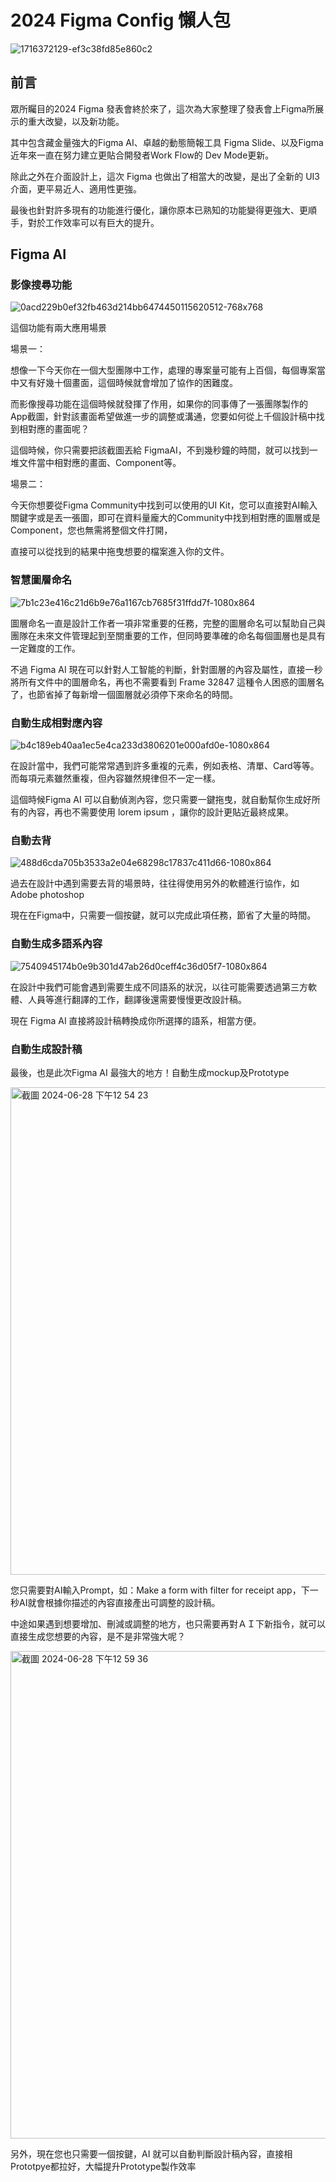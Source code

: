 # 2024 Figma Config 懶人包

![1716372129-ef3c38fd85e860c2](https://github.com/CAFECA-IO/KnowledgeManagement/assets/98379087/83c02c81-b7fd-4a56-9996-72e3fbe00aa6)

## 前言
眾所矚目的2024 Figma 發表會終於來了，這次為大家整理了發表會上Figma所展示的重大改變，以及新功能。

其中包含藏金量強大的Figma AI、卓越的動態簡報工具 Figma Slide、以及Figma近年來一直在努力建立更貼合開發者Work Flow的 Dev Mode更新。

除此之外在介面設計上，這次 Figma 也做出了相當大的改變，是出了全新的 UI3 介面，更平易近人、適用性更強。

最後也針對許多現有的功能進行優化，讓你原本已熟知的功能變得更強大、更順手，對於工作效率可以有巨大的提升。



## Figma AI

### 影像搜尋功能
![0acd229b0ef32fb463d214bb6474450115620512-768x768](https://github.com/CAFECA-IO/KnowledgeManagement/assets/98379087/f2c1834f-6a70-43ec-b648-afa6f96b30d1)

這個功能有兩大應用場景

場景一：

想像一下今天你在一個大型團隊中工作，處理的專案量可能有上百個，每個專案當中又有好幾十個畫面，這個時候就會增加了協作的困難度。

而影像搜尋功能在這個時候就發揮了作用，如果你的同事傳了一張團隊製作的 App截圖，針對該畫面希望做進一步的調整或溝通，您要如何從上千個設計稿中找到相對應的畫面呢？

這個時候，你只需要把該截圖丟給 FigmaAI，不到幾秒鐘的時間，就可以找到一堆文件當中相對應的畫面、Component等。

場景二：

今天你想要從Figma Community中找到可以使用的UI Kit，您可以直接對AI輸入關鍵字或是丟一張圖，即可在資料量龐大的Community中找到相對應的圖層或是Component，您也無需將整個文件打開，

直接可以從找到的結果中拖曳想要的檔案進入你的文件。


### 智慧圖層命名

![7b1c23e416c21d6b9e76a1167cb7685f31ffdd7f-1080x864](https://github.com/CAFECA-IO/KnowledgeManagement/assets/98379087/bdd740a1-e177-416b-b111-52271e1fb48a)

圖層命名一直是設計工作者一項非常重要的任務，完整的圖層命名可以幫助自己與團隊在未來文件管理起到至關重要的工作，但同時要準確的命名每個圖層也是具有一定難度的工作。

不過 Figma AI 現在可以針對人工智能的判斷，針對圖層的內容及屬性，直接一秒將所有文件中的圖層命名，再也不需要看到 Frame 32847 這種令人困惑的圖層名了，也節省掉了每新增一個圖層就必須停下來命名的時間。


### 自動生成相對應內容

![b4c189eb40aa1ec5e4ca233d3806201e000afd0e-1080x864](https://github.com/CAFECA-IO/KnowledgeManagement/assets/98379087/0e8c91da-ffc7-4a5d-9c49-4b3522629333)

在設計當中，我們可能常常遇到許多重複的元素，例如表格、清單、Card等等。 而每項元素雖然重複，但內容雖然規律但不一定一樣。

這個時候Figma AI 可以自動偵測內容，您只需要一鍵拖曳，就自動幫你生成好所有的內容，再也不需要使用 lorem ipsum ，讓你的設計更貼近最終成果。

### 自動去背

![488d6cda705b3533a2e04e68298c17837c411d66-1080x864](https://github.com/CAFECA-IO/KnowledgeManagement/assets/98379087/3d08d835-f3fc-46d4-9130-05fb49b4680b)

過去在設計中遇到需要去背的場景時，往往得使用另外的軟體進行協作，如Adobe photoshop

現在在Figma中，只需要一個按鍵，就可以完成此項任務，節省了大量的時間。

### 自動生成多語系內容

![7540945174b0e9b301d47ab26d0ceff4c36d05f7-1080x864](https://github.com/CAFECA-IO/KnowledgeManagement/assets/98379087/9d07f31e-8f30-425b-bb6f-3a63513e5a0b)

在設計中我們可能會遇到需要生成不同語系的狀況，以往可能需要透過第三方軟體、人員等進行翻譯的工作，翻譯後還需要慢慢更改設計稿。

現在 Figma AI 直接將設計稿轉換成你所選擇的語系，相當方便。


### 自動生成設計稿

最後，也是此次Figma AI 最強大的地方！自動生成mockup及Prototype

<img width="780" alt="截圖 2024-06-28 下午12 54 23" src="https://github.com/CAFECA-IO/KnowledgeManagement/assets/98379087/31288a40-fcb0-47cb-8f49-3c9487a0bd35">

您只需要對AI輸入Prompt，如：Make a form with filter for receipt app，下一秒AI就會根據你描述的內容直接產出可調整的設計稿。

中途如果遇到想要增加、刪減或調整的地方，也只需要再對ＡＩ下新指令，就可以直接生成您想要的內容，是不是非常強大呢？

<img width="780" alt="截圖 2024-06-28 下午12 59 36" src="https://github.com/CAFECA-IO/KnowledgeManagement/assets/98379087/b4975899-e470-4115-a81e-a8523e890768">

另外，現在您也只需要一個按鍵，AI 就可以自動判斷設計稿內容，直接相Prototpye都拉好，大幅提升Prototype製作效率
